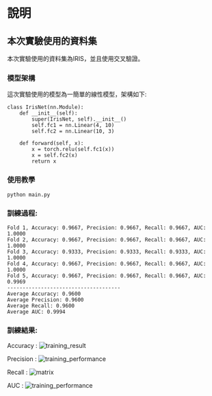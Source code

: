 # 說明

## 本次實驗使用的資料集

本次實驗使用的資料集為IRIS，並且使用交叉驗證。

### 模型架構
這次實驗使用的模型為一簡單的線性模型，架構如下:
```
class IrisNet(nn.Module):
    def __init__(self):
        super(IrisNet, self).__init__()
        self.fc1 = nn.Linear(4, 10)
        self.fc2 = nn.Linear(10, 3)

    def forward(self, x):
        x = torch.relu(self.fc1(x))
        x = self.fc2(x)
        return x
```

### 使用教學
```
python main.py
```
### 訓練過程:
```
Fold 1, Accuracy: 0.9667, Precision: 0.9667, Recall: 0.9667, AUC: 1.0000
Fold 2, Accuracy: 0.9667, Precision: 0.9667, Recall: 0.9667, AUC: 1.0000
Fold 3, Accuracy: 0.9333, Precision: 0.9333, Recall: 0.9333, AUC: 1.0000
Fold 4, Accuracy: 0.9667, Precision: 0.9667, Recall: 0.9667, AUC: 1.0000
Fold 5, Accuracy: 0.9667, Precision: 0.9667, Recall: 0.9667, AUC: 0.9969
-------------------------------------
Average Accuracy: 0.9600
Average Precision: 0.9600
Average Recall: 0.9600
Average AUC: 0.9994
```
### 訓練結果:

Accuracy :
![training_result](https://imgur.com/EixGAV5.jpg)

Precision :
![training_performance](https://imgur.com/UgoX0pO.jpg)

Recall :
![matrix](https://imgur.com/66vnUHq.jpg)

AUC :
![training_performance](https://imgur.com/ZDSOcta.jpg)
